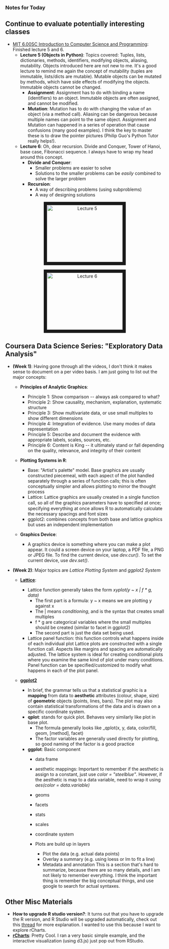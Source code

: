 ### Notes for Today

## Continue to evaluate potentially interesting classes

* [MIT 6.00SC Introduction to Computer Science and Programming](http://ocw.mit.edu/courses/electrical-engineering-and-computer-science/6-00sc-introduction-to-computer-science-and-programming-spring-2011/index.htm): Finished lecture 5 and 6.
     * **Lecture 5 (Objects in Python)**: Topics covered: Tuples, lists, dictionaries, methods, identifiers, modifying objects, aliasing, mutability. 
     Objects introduced here are not new to me. It's a good lecture to remind me again the concept of mutability (tuples are immutable, lists/dicts are mutable). Mutable objects can be mutated by methods, which have side effects of modifying the objects. Immutable objects cannot be changed.
     	* **Assignment**: Assignment has to do with binding a name (identifiers) to an object. Immutable objects are often assigned, and cannot be modified.
     	* **Mutation**:  Mutation has to do with changing the value of an object (via a method call). Aliasing can be dangerous because multiple names can point to the same object.
     Assignment and Mutation can happened in a series of operation that cause confusions (many good examples). I think the key to master these is to draw the pointer pictures (Philip Guo's Python Tutor really helps!).
     * **Lecture 6**: Oh, dear recursion. Divide and Conquer, Tower of Hanoi, base case, Fibonacci sequence. I always have to wrap my head around this concept.
     	* **Divide and Conquer**: 
     		* Smaller problems are easier to solve
     		* Solutions to the smaller problems can be _easily_ combined to solve the larger problem
     	* **Recursion**:
     		* A way of describing problems (using subproblems)
     		* A way of designing solutions

<p align="center"><a href="http://www.youtube.com/watch?feature=player_embedded&v=B8is52oxHBw
           " target="_blank"><img src="http://img.youtube.com/vi/B8is52oxHBw/0.jpg"
                 alt="Lecture 5" width="240" height="180" border="10" align="middle" /></a></p>

<p align="center"><a href="http://www.youtube.com/watch?feature=player_embedded&v=WbWb0u8bJrU
                       " target="_blank"><img src="http://img.youtube.com/vi/WbWb0u8bJrU/0.jpg"
                             alt="Lecture 6" width="240" height="180" border="10" align="middle" /></a></p>


## Coursera Data Science Series: "Exploratory Data Analysis"

* **(Week 1)**: Having gone through all the videos, I don't think it makes sense to document on a per video basis. I am just going to list out the major concepts:
	* **Principles of Analytic Graphics**:
		* Principle 1: Show comparison -- always ask compared to what?
		* Principle 2: Show causality, mechanism, explanation, systematic structure
		* Principle 3: Show multivariate data, or use small multiples to show different dimensions
		* Principle 4: Integration of evidence. Use many modes of data representation
		* Principle 5: Describe and document the evidence with appropriate labels, scales, sources, etc.
		* Principle 6: Content is King -- it ultimately stand or fall depending on the quality, relevance, and integrity of their content

	* **Plotting Systems in R**:
		* Base: "Artist's palette" model. Base graphics are usually constructed piecemeal, with each aspect of the plot handled separately through a series of function calls; this is often conceptually simpler and allows plotting to mirror the thought process
		* Lattice: Lattice graphics are usually created in a single function call, so all of the graphics parameters have to speciﬁed at once; specifying everything at once allows R to automatically calculate the necessary spacings and font sizes
		* ggplot2: combines concepts from both base and lattice graphics but uses an independent implementation

	* **Graphics Device**:
		* A graphics device is something where you can make a plot appear. It could a screen device on your laptop, a PDF file, a PNG or JPEG file. To find the current device, use _dev.cur()_. To set the current device, use _dev.set()_.            

* **(Week 2)**: Major topics are _Lattice Plotting System_ and _ggplot2 System_
    * [**Lattice**](https://d396qusza40orc.cloudfront.net/exdata/lecture_slides/PlottingLattice.pdf):
        * Lattice function generally takes the form _xyplot(y ~ x | f * g, data)_
            * The first part is a formula: y ~ x means we are plotting y against x
            * The | means _conditioning_, and is the syntax that creates small multiples
            * f * g are categorical variables where the small multiples should be created (similar to facet in ggplot2)
            * The second part is just the data set being used.
        * Lattice panel function: this function controls what happens inside of each individual plot 
    Lattice plots are constructed with a single function call. Aspects like margins and spacing are automatically adjusted. The lattice system is ideal for creating conditional plots where you examine the same kind of plot under many conditions. Panel function can be specified/customized to modify what happens in each of the plot panel.

    * [**ggplot2**](https://d396qusza40orc.cloudfront.net/exdata/lecture_slides/ggplot2.pdf)
        * In brief, the grammar tells us that a statistical graphic is a **mapping** from data to **aesthetic** attributes (colour, shape, size) of **geometric** objects (points, lines, bars). The plot may also contain statistical transformations of the data and is drawn on a specific coordinate system.
        * **qplot**: stands for quick plot. Behaves very similarly like plot in base plot. 
            * The formula generally looks like _qplot(x, y, data, color/fill, geom, [method], facet)
            * The factor variables are generally used directly for plotting, so good naming of the factor is a good practice
        * **ggplot**: Basic component
            * data frame
            * aesthetic mappings: Important to remember if the aesthetic is assign to a constant, just use _color = "steelblue"_. However, if the aesthetic is map to a data variable, need to wrap it using _aes(color = data.variable)_
            * geoms
            * facets
            * stats
            * scales
            * coordinate system

            * Plots are build up in layers
                * Plot the data (e.g. actual data points)
                * Overlay a summary (e.g. using loess or lm to fit a line)
                * Metadata and annotation
    This is a section that's hard to summarize, because there are so many details, and I am not likely to remember everything. I think the important thing is remember the big conceptual things, and use google to search for actual syntaxes.

## Other Misc Materials

* **How to upgrade R studio version?**: It turns out that you have to upgrade the R version, and R Studio will be upgraded automatically, check out this [thread](http://stackoverflow.com/questions/13656699/update-r-using-rstudio) for more explanation. I wanted to use this because I want to explore rCharts.
* [**rCharts**](http://rcharts.io/): Pretty Cool. I ran a very basic simple example, and the interactive visualization (using d3.js) just pop out from RStudio.

